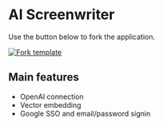 # AI Screenwriter

Use the button below to fork the application.

[![Fork template](https://img.shields.io/badge/Fork%20template-%233A0CFF?style=for-the-badge)](https://app.gadget.dev/auth/fork?domain=ai-screenwriter-template.gadget.app)

## Main features

- OpenAI connection
- Vector embedding
- Google SSO and email/password signin
